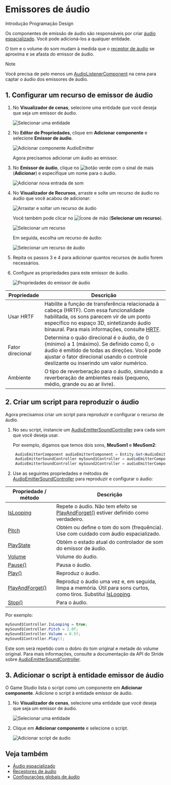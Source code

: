 # Emissores de áudio

<span class="badge text-bg-primary">Introdução</span>
<span class="badge text-bg-success">Programação</span>
<x id="1"/>Design<x id="2"/><span class="badge text-bg-success"></span>

Os componentes de emissão de áudio são responsáveis por criar [áudio espacializado](xref:Stride.Audio.AudioEmitter).[](spatialized-audio.md) Você pode adicioná-los a qualquer entidade.

O tom e o volume do som mudam à medida que o [receptor de áudio](audio-listeners.md) se aproxima e se afasta do emissor de áudio.

> [!Note]
> Você precisa de pelo menos um [AudioListenerComponent](xref:Stride.Audio.AudioListener) na cena para captar o áudio dos emissores de áudio.

## 1. Configurar um recurso de emissor de áudio

1. No **Visualizador de cenas**, selecione uma entidade que você deseja que seja um emissor de áudio.

   ![Selecionar uma entidade](media/audio-add-audiolistener-component-select-entity.png)

2. No **Editor de Propriedades**, clique em **Adicionar componente** e selecione **Emissor de áudio**.

   ![Adicionar componente AudioEmitter](media/audio-add-audioemitter-component-select-entity.png)

   Agora precisamos adicionar um áudio ao emissor.

3. No **Emissor de áudio**, clique no ![botão verde](~/manual/game-studio/media/green-plus-icon.png) com o sinal de mais (**Adicionar**) e especifique um nome para o áudio.

   ![Adicionar nova entrada de som](media/audio-play-audioemitter-component-add-new-entry.png)

4. No **Visualizador de Recursos**, arraste e solte um recurso de áudio no áudio que você acabou de adicionar:

   ![Arrastar e soltar um recurso de áudio](media/audio-play-drag-and-drop-audio-asset.gif)

   Você também pode clicar no ![Ícone de mão](~/manual/game-studio/media/hand-icon.png) (**Selecionar um recurso**).

   ![Selecionar um recurso](media/audio-play-audioemitter-component-pick-an-asset.png)

   Em seguida, escolha um recurso de áudio:

   ![Selecionar um recurso de áudio](media/audio-play-audioemitter-component-add-select-audio-asset.png)

5. Repita os passos 3 e 4 para adicionar quantos recursos de áudio forem necessários.

6. Configure as propriedades para este emissor de áudio.

   ![Propriedades do emissor de áudio](media/audio-emitter-properties.png)

| Propriedade | Descrição |
|--------------------|-------------
| Usar HRTF | Habilite a função de transferência relacionada à cabeça (HRTF). Com essa funcionalidade habilitada, os sons parecem vir de um ponto específico no espaço 3D, sintetizando áudio binaural. Para mais informações, consulte [HRTF](hrtf.md). |
| Fator direcional | Determina o quão direcional é o áudio, de 0 (mínimo) a 1 (máximo). Se definido como 0, o áudio é emitido de todas as direções. Você pode ajustar o fator direcional usando o controle deslizante ou inserindo um valor numérico. |
| Ambiente | O tipo de reverberação para o áudio, simulando a reverberação de ambientes reais (pequeno, médio, grande ou ao ar livre). |

## 2. Criar um script para reproduzir o áudio

Agora precisamos criar um script para reproduzir e configurar o recurso de áudio.

1. No seu script, instancie um [AudioEmitterSoundController](xref:Stride.Audio.AudioEmitterSoundController) para cada som que você deseja usar.

   Por exemplo, digamos que temos dois sons, **MeuSom1** e **MeuSom2**:

   ```cs
   	AudioEmitterComponent audioEmitterComponent = Entity.Get<AudioEmitterComponent>();
   	AudioEmitterSoundController mySound1Controller = audioEmitterComponent["MeuSom1"];
   	AudioEmitterSoundController mySound2Controller = audioEmitterComponent["MeuSom2"];
   ```

2. Use as seguintes propriedades e métodos de [AudioEmitterSoundController](xref:Stride.Audio.AudioEmitterSoundController) para reproduzir e configurar o áudio:

| Propriedade / método | Descrição |
|-------    |-------|
| [IsLooping](xref:Stride.Audio.AudioEmitterSoundController.IsLooping) | Repete o áudio. Não tem efeito se [PlayAndForget()](xref:Stride.Audio.AudioEmitterSoundController.PlayAndForget) estiver definido como verdadeiro. |
| [Pitch](xref:Stride.Audio.AudioEmitterSoundController.Pitch) | Obtém ou define o tom do som (frequência). Use com cuidado com áudio espacializado. |
| [PlayState](xref:Stride.Audio.AudioEmitterSoundController.PlayState) | Obtém o estado atual do controlador de som do emissor de áudio. |
| [Volume](xref:Stride.Audio.AudioEmitterSoundController.Volume) | Volume do áudio. |
| [Pause()](xref:Stride.Audio.AudioEmitterSoundController.Pause) | Pausa o áudio. |
| [Play()](xref:Stride.Audio.AudioEmitterSoundController.Play) | Reproduz o áudio. |
| [PlayAndForget()](xref:Stride.Audio.AudioEmitterSoundController.PlayAndForget) | Reproduz o áudio uma vez e, em seguida, limpa a memória. Útil para sons curtos, como tiros. Substitui [IsLooping](xref:Stride.Audio.AudioEmitterSoundController.IsLooping). |
| [Stop()](xref:Stride.Audio.AudioEmitterSoundController.Stop) | Para o áudio. |

Por exemplo:

```cs
mySound1Controller.IsLooping = true;
mySound1Controller.Pitch = 2.0f;
mySound1Controller.Volume = 0.5f;
mySound1Controller.Play();
```

Este som será repetido com o dobro do tom original e metade do volume original. Para mais informações, consulte a documentação da API do Stride sobre [AudioEmitterSoundController](xref:Stride.Audio.AudioEmitterSoundController).

## 3. Adicionar o script à entidade emissor de áudio

O Game Studio lista o script como um componente em **Adicionar componente**. Adicione o script à entidade emissor de áudio.

1. No **Visualizador de cenas**, selecione uma entidade que você deseja que seja um emissor de áudio.

   ![Selecionar uma entidade](media/audio-add-audiolistener-component-select-entity.png)

2. Clique em **Adicionar componente** e selecione o script.

   ![Adicionar script de áudio](media/add-sound-script.png)

## Veja também
* [Áudio espacializado](spatialized-audio.md)
* [Receptores de áudio](audio-listeners.md)
* [Configurações globais de áudio](global-audio-settings.md)